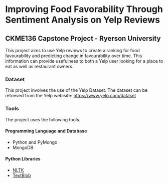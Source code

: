 # Improving Food Favorability Through Sentiment Analysis on Yelp Reviews
## CKME136 Capstone Project - Ryerson University

This project aims to use Yelp reviews to create a ranking for food favourability and predicting change in favourability over time. This information can provide usefulness to both a Yelp user looking for a place to eat as well as restaurant owners.

### Dataset
This project involves the use of the Yelp Dataset. The dataset can be retrieved from the Yelp webisite: https://www.yelp.com/dataset

### Tools
The project uses the following tools.
#### Programming Language and Database
* Python and PyMongo
* MongoDB

#### Python Libraries
* [NLTK](http://www.nltk.org/)
* [TextBlob](https://github.com/sloria/TextBlob)
